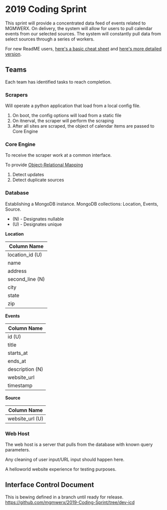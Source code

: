 # 2019 Coding Sprint

This sprint will provide a concentrated data feed of events related to MGMWERX. On delivery, the system will allow for users to pull calendar events from our selected sources. The system will constantly pull data from select sources through a series of workers.

For new ReadME users, <a href="https://guides.github.com/pdfs/markdown-cheatsheet-online.pdf"  target="_blank">here's a basic cheat sheet</a> and <a href="https://www.markdownguide.org/">here's more detailed version</a>.

## Teams

Each team has identified tasks to reach completion.

### Scrapers

Will operate a python application that load from a local config file.

1. On boot, the config options will load from a static file
2. On itnerval, the scraper will perform the scraping
3. After all sites are scraped, the object of calendar items are passed to Core Engine

### Core Engine

To receive the scraper work at a common interface. 

To provide [Object-Relational Mapping](https://en.wikipedia.org/wiki/Object-relational_mapping)
1. Detect updates
2. Detect duplicate sources

### Database

Establishing a MongoDB instance. MongoDB collections: Location, Events, Source.

- (N) - Designates nullable
- (U) - Designates unique

**Location**

| Column Name |
| ----- |
| location_id (U) |
|  name |
| address |
| second_line (N) |
| city |
| state |
| zip |
  
**Events**

| Column Name |
| ----- |
| id (U) |
| title |
| starts_at |
| ends_at |
| description (N) |
| website_url |
| timestamp |

**Source**

| Column Name |
| ----- |
| website_url (U) |

### Web Host

The web host is a server that pulls from the database with known query parameters.

Any cleaning of user input/URL input should happen here.

A helloworld website experience for testing purposes.

## Interface Control Document

This is bewing defined in a branch until ready for release.
<https://github.com/mgmwerx/2019-Coding-Sprint/tree/dev-icd>
